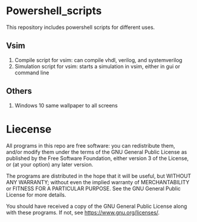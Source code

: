 # Powershell_scripts

This repository includes powershell scripts for different uses.

## Vsim

1) Compile script for vsim: can compile vhdl, verilog, and systemverilog
2) Simulation script for vsim: starts a simulation in vsim, either in gui or command line

## Others

1) Windows 10 same wallpaper to all screens

# Liecense

All programs in this repo are free software: you can redistribute them, and/or modify
them under the terms of the GNU General Public License as published by
the Free Software Foundation, either version 3 of the License, or
(at your option) any later version.

The programs are distributed in the hope that it will be useful,
but WITHOUT ANY WARRANTY; without even the implied warranty of
MERCHANTABILITY or FITNESS FOR A PARTICULAR PURPOSE.  See the
GNU General Public License for more details.

You should have received a copy of the GNU General Public License
along with these programs.  If not, see <https://www.gnu.org/licenses/>.
